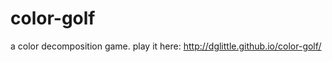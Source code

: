 color-golf
==========

a color decomposition game.
play it here: http://dglittle.github.io/color-golf/
